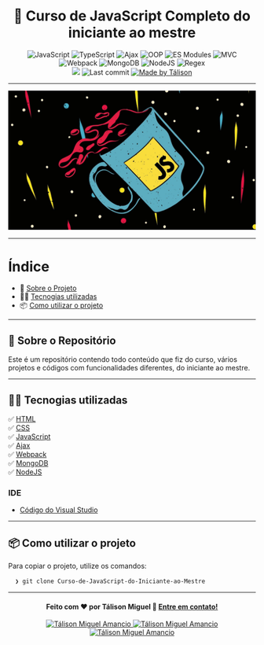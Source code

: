 <h1 align="center">
 📘 Curso de JavaScript Completo do iniciante ao mestre
</h1>

<p align="center"> 
  <img alt="JavaScript" src="https://img.shields.io/badge/JavaScript(ES6)-%20%E2%9C%94%20-%23FFD700">
  <img alt="TypeScript" src="https://img.shields.io/badge/JavaScript-%20%E2%9C%94%20-%23FFD700">
  <img alt="Ajax" src="https://img.shields.io/badge/Ajax-%20%E2%9C%94%20-%23FFD720">
  <img alt="OOP" src="https://img.shields.io/badge/OOP-%20%E2%9C%94%20-%23FFD730">
  <img alt="ES Modules" src="https://img.shields.io/badge/ES%20Modules-%20%E2%9C%94%20-%23FFD750">
  <img alt="MVC" src="https://img.shields.io/badge/MVC-%20%E2%9C%94%20-%23FFD740">
 
 
  <br>
 
 
  <img alt="Webpack" src="https://img.shields.io/badge/Webpack-%20%E2%9C%94%20-blue">
  <img alt="MongoDB" src="https://img.shields.io/badge/MongoDB-%20%E2%9C%94%20-blue">
  <img alt="NodeJS" src="https://img.shields.io/badge/NodeJS-%20%E2%9C%94%20-blue">
  <img alt="Regex" src="https://img.shields.io/badge/Regex-%20%E2%9C%94%20-blue">

 
  <br>
  
 
  <img src="https://img.shields.io/badge/code%20quality-A-green"/>
  <img alt="Last commit" src="https://img.shields.io/badge/last%20commit-december-green">
  <a href="https://www.linkedin.com/in/t%C3%A1lison-miguel/">
    <img alt="Made by Tálison" src="https://img.shields.io/badge/made%20by-talison-red">
  </a>
 
</p>

---

<p align="center">
  <img alt="Imagem da Aplicação" src="img.jpg" />
</p>

---

#  Índice

- :rocket: [Sobre o Projeto](#rocket-sobre-o-projeto)
- 👨‍💻️ [Tecnogias utilizadas](#%EF%B8%8F-tecnogias-utilizadas)
- 📦️ [Como utilizar o projeto](#%EF%B8%8F-como-utilizar-o-projeto)
---

## :rocket: Sobre o Repositório

Este é um repositório contendo todo conteúdo que fiz do curso, vários projetos e códigos com funcionalidades diferentes, do iniciante ao mestre.

---

## 👨‍💻️ Tecnogias utilizadas

✅ [ HTML ](https://developer.mozilla.org/pt-BR/docs/Web/HTML) <br/>
✅ [ CSS ](https://developer.mozilla.org/pt-BR/docs/Web/CSS) <br/>
✅ [ JavaScript ](https://developer.mozilla.org/pt-BR/docs/Web/JavaScript) <br/>
✅ [ Ajax ](https://developer.mozilla.org/pt-BR/docs/Web/Guide/AJAX) <br/>
✅ [ Webpack ](https://webpack.js.org/) <br/>
✅ [ MongoDB ](https://www.mongodb.com/pt-br) <br/>
✅ [ NodeJS ](https://nodejs.org/en/) <br/>

###  IDE

  - [ Código do Visual Studio ](https://code.visualstudio.com/)

---

## 📦️ Como utilizar o projeto

Para copiar o projeto, utilize os comandos:

```bash
  ❯ git clone Curso-de-JavaScript-do-Iniciante-ao-Mestre
```

---

<h4 align="center">
  Feito com ❤️ por Tálison Miguel 👋️ <a href="mailto:talisonmiguel84@gmail.com">Entre em contato!</a>
</h4>

<p align="center">

  <a href="https://www.linkedin.com/in/t%C3%A1lison-miguel/">
    <img alt="Tálison Miguel Amancio" src="https://img.shields.io/badge/LinkedIn-Tálison_Miguel-0e76a8?style=flat&logoColor=white&logo=linkedin">
  </a>
  <a href="https://www.facebook.com/profile.php?id=100009099058734">
    <img alt="Tálison Miguel Amancio" src="https://img.shields.io/badge/Facebook-Tálison_Miguel-1778F2?style=flat&logoColor=white&logo=facebook">
  </a>
  <a href="https://www.instagram.com/talison_miguel_00/">
    <img alt="Tálison Miguel Amancio" src="https://img.shields.io/badge/Instagram-@talison__miguel__00-833AB4?style=flat&logoColor=white&logo=instagram">
  </a>
  
</p>


